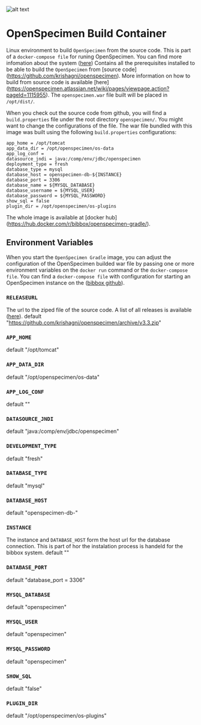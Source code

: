 ![alt text](http://bibbox.org/image/layout_set_logo?img_id=99523&t=1466419185262 "Logo BIBBOX")
# OpenSpecimen Build Container

Linux environment to build `OpenSpecimen` from the source code. This is part of a `docker-compose file` for runing OpenSpecimen. You can find more infomation about the system ([here](https://github.com/bibbox/app-openspecimen))
Contains all the prerequisites installed to be able to build the `OpenSpecimen` from [source code] (https://github.com/krishagni/openspecimen).
More information on how to build from source code is available [here] (https://openspecimen.atlassian.net/wiki/pages/viewpage.action?pageId=1115955).
The `openspecimen.war` file built will be placed in `/opt/dist/`. 

When you check out the source code from github, you will find a `build.properties` file under the root directory `openspecimen/`. You might want to change 
the configurations of the file. The war file bundled with this image was built using the following `build.properties` configurations:

    app_home = /opt/tomcat
    app_data_dir = /opt/openspecimen/os-data
    app_log_conf =
	datasource_jndi = java:/comp/env/jdbc/openspecimen
	deployment_type = fresh
	database_type = mysql
	database_host = openspecimen-db-${INSTANCE}
	database_port = 3306
	database_name = ${MYSQL_DATABASE}
	database_username = ${MYSQL_USER}
	database_password = ${MYSQL_PASSWORD}
	show_sql = false
	plugin_dir = /opt/openspecimen/os-plugins

The whole image is available at [docker hub] (https://hub.docker.com/r/bibbox/openspecimen-gradle/).

## Environment Variables

When you start the `OpenSpecimen Gradle` image, you can adjust the configuration of the OpenSpecimen builded war file by passing one or more environment variables on the `docker run` command or the `docker-compose file`. You can find a `docker-compose file` with configuration for starting an OpenSpecimen instance on the ([bibbox github](https://github.com/bibbox/app-openspecimen)).

### `RELEASEURL`
The url to the ziped file of the source code. A list of all releases is available ([here](https://github.com/krishagni/openspecimen/releases)).
default "https://github.com/krishagni/openspecimen/archive/v3.3.zip"
### `APP_HOME`
default "/opt/tomcat"
### `APP_DATA_DIR`
default "/opt/openspecimen/os-data"
### `APP_LOG_CONF`
default ""
### `DATASOURCE_JNDI`
default "java:/comp/env/jdbc/openspecimen"
### `DEVELOPMENT_TYPE`
default "fresh"
### `DATABASE_TYPE`
default "mysql"
### `DATABASE_HOST`
default "openspecimen-db-"
### `INSTANCE`
The instance and `DATABASE_HOST` form the host url for the database connection. This is part of hor the instalation process is handeld for the bibbox system.
default ""
### `DATABASE_PORT`
default "database_port = 3306"
### `MYSQL_DATABASE`
default "openspecimen"
### `MYSQL_USER`
default "openspecimen"
### `MYSQL_PASSWORD`
default "openspecimen"
### `SHOW_SQL`
default "false"
### `PLUGIN_DIR`
default "/opt/openspecimen/os-plugins"
